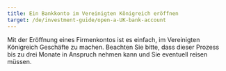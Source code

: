 ```yaml
---
title: Ein Bankkonto im Vereinigten Königreich eröffnen
target: /de/investment-guide/open-a-UK-bank-account
---
```


Mit der Eröffnung eines Firmenkontos ist es einfach, im Vereinigten Königreich Geschäfte zu machen. Beachten Sie bitte, dass dieser Prozess bis zu drei Monate in Anspruch nehmen kann und Sie eventuell reisen müssen.